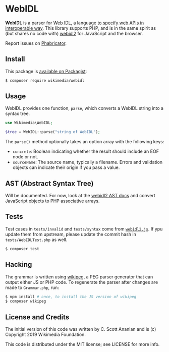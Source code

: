 # WebIDL

__WebIDL__ is a parser for [Web
IDL](https://heycam.github.io/webidl/), a language [to specify web
APIs in interoperable
way](https://heycam.github.io/webidl/#introduction).  This library
supports PHP, and is in the same spirit as (but shares no code with)
[webidl2](https://github.com/w3c/webidl2.js) for JavaScript and the
browser.

Report issues on [Phabricator](https://phabricator.wikimedia.org/maniphest/task/edit/form/1/?projects=Parsoid&title=WebIDL:%20).

## Install

This package is [available on Packagist](https://packagist.org/packages/wikimedia/webidl):

```bash
$ composer require wikimedia/webidl
```

## Usage

WebIDL provides one function, `parse`, which converts a WebIDL string into a
syntax tree.

```php
use Wikimedia\WebIDL;

$tree = WebIDL::parse("string of WebIDL");
```

The `parse()` method optionally takes an option array with the following
keys:
* `concrete`: Boolean indicating whether the result should include an EOF node or not.
* `sourceName`: The source name, typically a filename.  Errors and validation objects can indicate their origin if you pass a value.

## AST (Abstract Syntax Tree)

Will be documented.  For now, look at the [webidl2 AST
docs](https://github.com/w3c/webidl2.js#ast-abstract-syntax-tree) and
convert JavaScript objects to PHP associative arrays.

## Tests

Test cases in `tests/invalid` and `tests/syntax` come from
[`webidl2.js`](https://github.com/w3c/webidl2.js/tree/gh-pages/test).
If ypu update them from upstream, please update the commit hash
in `tests/WebIDLTest.php` as well.

```bash
$ composer test
```

## Hacking
The grammar is written using [wikipeg](wikipeg), a PEG parser generator
that can output either JS or PHP code.  To regenerate the parser after
changes are made to `Grammar.php`, run:

```bash
$ npm install # once, to install the JS version of wikipeg
$ composer wikipeg
```

## License and Credits

The initial version of this code was written by C. Scott Ananian and is
(c) Copyright 2019 Wikimedia Foundation.

This code is distributed under the MIT license; see LICENSE for more
info.
